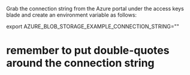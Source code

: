 Grab the connection string from the Azure portal under the access keys blade and create an environment variable as follows:

export AZURE_BLOB_STORAGE_EXAMPLE_CONNECTION_STRING="<connection-string>"

# remember to put double-quotes around the connection string
